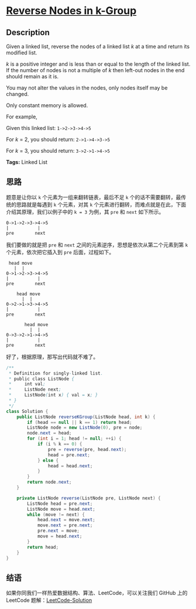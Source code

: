 # [Reverse Nodes in k-Group][title]

## Description

Given a linked list, reverse the nodes of a linked list *k* at a time and return its modified list.

*k* is a positive integer and is less than or equal to the length of the linked list. If the number of nodes is not a multiple of *k* then left-out nodes in the end should remain as it is.

You may not alter the values in the nodes, only nodes itself may be changed.

Only constant memory is allowed.

For example,

Given this linked list: `1->2->3->4->5`

For *k* = 2, you should return: `2->1->4->3->5`

For *k* = 3, you should return: `3->2->1->4->5`

**Tags:** Linked List


## 思路

题意是让你以 `k` 个元素为一组来翻转链表，最后不足 `k` 个的话不需要翻转，最传统的思路就是每遇到 `k` 个元素，对其 `k` 个元素进行翻转，而难点就是在此，下面介绍其原理，我们以例子中的 `k = 3` 为例，其 `pre` 和 `next` 如下所示。

```
0->1->2->3->4->5
|           |
pre        next
```

我们要做的就是把 `pre` 和 `next` 之间的元素逆序，思想是依次从第二个元素到第 `k` 个元素，依次把它插入到 `pre` 后面，过程如下。

```
 head move
   |  |
0->1->2->3->4->5
|           |
pre        next

    head move
      |  |
0->2->1->3->4->5
|           |
pre        next

       head move
         |  |
0->3->2->1->4->5
|           |
pre        next
```

好了，根据原理，那写出代码就不难了。

```java
/**
 * Definition for singly-linked list.
 * public class ListNode {
 *     int val;
 *     ListNode next;
 *     ListNode(int x) { val = x; }
 * }
 */
class Solution {
    public ListNode reverseKGroup(ListNode head, int k) {
        if (head == null || k == 1) return head;
        ListNode node = new ListNode(0), pre = node;
        node.next = head;
        for (int i = 1; head != null; ++i) {
            if (i % k == 0) {
                pre = reverse(pre, head.next);
                head = pre.next;
            } else {
                head = head.next;
            }
        }
        return node.next;
    }

    private ListNode reverse(ListNode pre, ListNode next) {
        ListNode head = pre.next;
        ListNode move = head.next;
        while (move != next) {
            head.next = move.next;
            move.next = pre.next;
            pre.next = move;
            move = head.next;
        }
        return head;
    }
}
```


## 结语

如果你同我们一样热爱数据结构、算法、LeetCode，可以关注我们 GitHub 上的 LeetCode 题解：[LeetCode-Solution][ls]



[title]: https://leetcode.com/problems/reverse-nodes-in-k-group
[ls]: https://github.com/RichCodersAndMe/LeetCode-Solution
